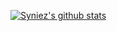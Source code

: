 [![Syniez's github stats](https://github-readme-stats.vercel.app/api?username=Syniez&count_private=True&custom_title=Syniez_status&bg_color=55,75C8FF,B6F7B0&title_color=000000&text_color=000000)](https://github.com/Syniez/github-readme-stats)
<!--
**Syniez/Syniez** is a ✨ _special_ ✨ repository because its `README.md` (this file) appears on your GitHub profile.

Here are some ideas to get you started:

- 🔭 I’m currently working on ...
- 🌱 I’m currently learning ...
- 👯 I’m looking to collaborate on ...
- 🤔 I’m looking for help with ...
- 💬 Ask me about ...
- 📫 How to reach me: ...
- 😄 Pronouns: ...
- ⚡ Fun fact: ...
-->
